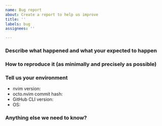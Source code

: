 ```yaml
---
name: Bug report
about: Create a report to help us improve
title: ''
labels: bug
assignees: ''

---
```


### Describe what happened and what your expected to happen
### How to reproduce it (as minimally and precisely as possible)
### Tell us your environment

- nvim version:
- octo.nvim commit hash: 
- GitHub CLI version:
- OS:


### Anything else we need to know?
